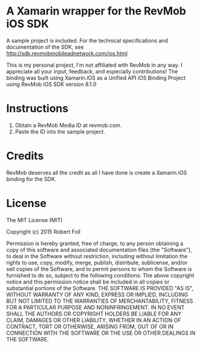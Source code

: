 A Xamarin wrapper for the RevMob iOS SDK
=======

A sample project is included.
For the technical specifications and documentation of the SDK, see http://sdk.revmobmobileadnetwork.com/ios.html

This is my personal project, I'm not affiliated with RevMob in any way. I appreciate all your input, feedback, and especially contributions!
The binding was built using Xamarin.iOS as a Unified API iOS Binding Project using RevMob iOS SDK version 8.1.0

Instructions
=======

1. Obtain a RevMob Media ID at revmob.com.
2. Paste the ID into the sample project.

Credits
=======

RevMob deserves all the credit as all I have done is create a Xamarin.iOS binding for the SDK.

License
=======

The MIT License (MIT)

Copyright (c) 2015 Robert Foll

Permission is hereby granted, free of charge, to any person obtaining a copy
of this software and associated documentation files (the "Software"), to deal
in the Software without restriction, including without limitation the rights
to use, copy, modify, merge, publish, distribute, sublicense, and/or sell
copies of the Software, and to permit persons to whom the Software is
furnished to do so, subject to the following conditions:
The above copyright notice and this permission notice shall be included in all
copies or substantial portions of the Software.
THE SOFTWARE IS PROVIDED "AS IS", WITHOUT WARRANTY OF ANY KIND, EXPRESS OR
IMPLIED, INCLUDING BUT NOT LIMITED TO THE WARRANTIES OF MERCHANTABILITY,
FITNESS FOR A PARTICULAR PURPOSE AND NONINFRINGEMENT. IN NO EVENT SHALL THE
AUTHORS OR COPYRIGHT HOLDERS BE LIABLE FOR ANY CLAIM, DAMAGES OR OTHER
LIABILITY, WHETHER IN AN ACTION OF CONTRACT, TORT OR OTHERWISE, ARISING FROM,
OUT OF OR IN CONNECTION WITH THE SOFTWARE OR THE USE OR OTHER DEALINGS IN THE
SOFTWARE.
